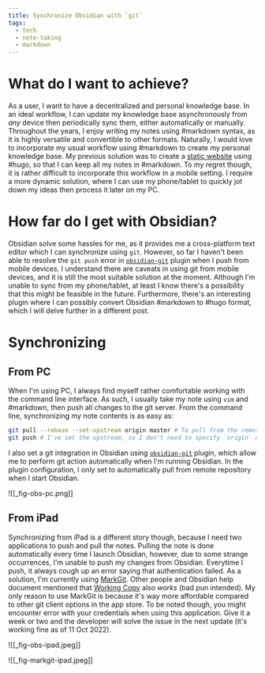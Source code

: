```yaml
---
title: Synchronize Obsidian with `git`
tags:
  - tech
  - note-taking
  - markdown
---
```

# What do I want to achieve?

As a user, I want to have a decentralized and personal knowledge base. In an ideal workflow, I can update my  knowledge base asynchronously from *any* device then periodically sync them, either automatically or manually. Throughout the years, I enjoy writing my notes using #markdown syntax, as it is highly versatile and convertible to other formats. Naturally, I would love to incorporate my usual workflow using #markdown to create my personal knowledge base. My previous solution was to create a [static website](https://lamurian.rbind.io) using #hugo, so that I can keep all my notes in #markdown. To my regret though, it is rather difficult to incorporate this workflow in a mobile setting. I require a more dynamic solution, where I can use my phone/tablet to quickly jot down my ideas then process it later on my PC.

# How far do I get with Obsidian?

Obsidian solve some hassles for me, as it provides me a cross-platform text editor which I can synchronize using `git`. However, so far I haven't been able to resolve the `git push` error in [`obsidian-git`](https://github.com/denolehov/obsidian-git) plugin when I push from mobile devices. I understand there are caveats in using git from mobile devices, and it is still the most suitable solution at the moment. Although I'm unable to sync from my phone/tablet, at least I know there's a possibility that this might be feasible in the future. Furthermore, there's an interesting plugin where I can possibly convert Obsidian #markdown to #hugo format, which I will delve further in a different post.

# Synchronizing

## From PC

When I'm using PC, I always find myself rather comfortable working with the command line interface. As such, I usually take my note using `vim` and #markdown, then push all changes to the git server. From the command line, synchronizing my note contents is as easy as:

```bash
git pull --rebase --set-upstream origin master # To pull from the remote server
git push # I've set the upstream, so I don't need to specify `origin` nor `master`
```

I also set a git integration in Obsidian using [`obsidian-git`](https://github.com/denolehov/obsidian-git) plugin, which allow me to perform git action automatically when I'm running Obsidian. In the plugin configuration, I only set to automatically pull from remote repository when I start Obsidian.

![[_fig-obs-pc.png]]

## From iPad

Synchronizing from iPad is a different story though, because I need two applications to push and pull the notes. Pulling the note is done automatically every time I launch Obsidian, however, due to some strange occurrences, I'm unable to push my changes from Obsidian. Everytime I push, it always cough up an error saying that authentication failed. As a solution, I'm currently using [MarkGit](https://apps.apple.com/us/app/markgit/id1576100771). Other people and Obsidian help document mentioned that [Working Copy](https://apps.apple.com/us/app/working-copy-git-client/id896694807) also *works* (bad pun intended). My only reason to use MarkGit is because it's way more affordable compared to other git client options in the app store. To be noted though, you might encounter error with your credentials when using this application. Give it a week or two and the developer will solve the issue in the next update (it's working fine as of 11 Oct 2022).

![[_fig-obs-ipad.jpeg]]

![[_fig-markgit-ipad.jpeg]]